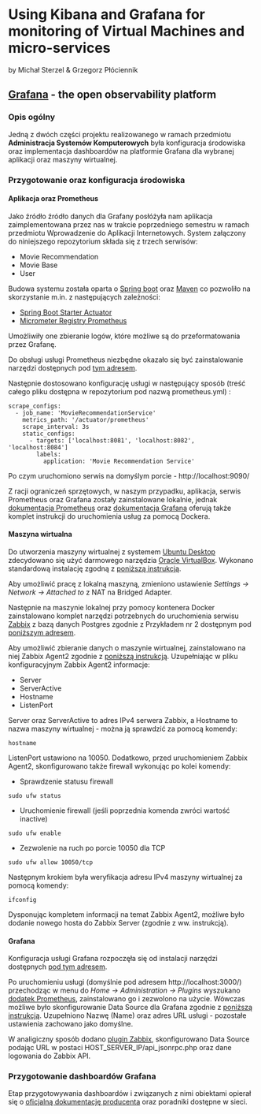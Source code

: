 # Using Kibana and Grafana for monitoring of Virtual Machines and micro-services
by Michał Sterzel & Grzegorz Płóciennik

## [Grafana](https://grafana.com/) - the open observability platform
### Opis ogólny
Jedną z dwóch części projektu realizowanego w ramach przedmiotu **Administracja Systemów Komputerowych** była konfiguracja środowiska oraz implementacja dashboardów na platformie Grafana dla wybranej aplikacji oraz maszyny wirtualnej.

### Przygotowanie oraz konfiguracja środowiska

#### Aplikacja oraz Prometheus
Jako źródło źródło danych dla Grafany posłóżyła nam aplikacja zaimplementowana przez nas w trakcie poprzedniego semestru w ramach przedmiotu Wprowadzenie do Aplikacji Internetowych.
System załączony do niniejszego repozytorium składa się z trzech serwisów:
- Movie Recommendation
- Movie Base
- User

Budowa systemu została oparta o [Spring boot](https://spring.io/projects/spring-boot) oraz [Maven](https://maven.apache.org/) co pozwoliło na skorzystanie m.in. z następujących zależności:
- [Spring Boot Starter Actuator](https://mvnrepository.com/artifact/org.springframework.boot/spring-boot-starter-actuator)
- [Micrometer Registry Prometheus](https://mvnrepository.com/artifact/io.micrometer/micrometer-registry-prometheus)

Umożliwiły one zbieranie logów, które możliwe są do przeformatowania przez Grafanę.

Do obsługi usługi Prometheus niezbędne okazało się być zainstalowanie narzędzi dostępnych pod [tym adresem](https://prometheus.io/download/).

Następnie dostosowano konfigurację usługi w następujący sposób (treść całego pliku dostępna w repozytorium pod nazwą prometheus.yml) :
```
scrape_configs:
  - job_name: 'MovieRecommendationService'
    metrics_path: '/actuator/prometheus'
    scrape_interval: 3s
    static_configs:
      - targets: ['localhost:8081', 'localhost:8082', 'localhost:8084']
        labels:
          application: 'Movie Recommendation Service'
```
Po czym uruchomiono serwis na domyślym porcie - http://localhost:9090/

Z racji ograniczeń sprzętowych, w naszym przypadku, aplikacja, serwis Prometheus oraz Grafana zostały zainstalowane lokalnie, jednak [dokumentacja Prometheus](https://prometheus.io/docs/prometheus/latest/installation/) oraz [dokumentacja Grafana](https://grafana.com/docs/grafana/latest/setup-grafana/installation/docker/) oferują także komplet instrukcji do uruchomienia usług za pomocą Dockera.

#### Maszyna wirtualna
Do utworzenia maszyny wirtualnej z systemem [Ubuntu Desktop](https://ubuntu.com/download/desktop) zdecydowano się użyć darmowego narzędzia [Oracle VirtualBox](https://www.virtualbox.org/).
Wykonano standardową instalację zgodną z [poniższą instrukcją](https://ubuntu.com/tutorials/how-to-run-ubuntu-desktop-on-a-virtual-machine-using-virtualbox#1-overview).

Aby umożliwić pracę z lokalną maszyną, zmieniono ustawienie _Settings -> Network -> Attached to_ z NAT na Bridged Adapter.

Następnie na maszynie lokalnej przy pomocy kontenera Docker zainstalowano komplet narzędzi potrzebnych do uruchomienia serwisu [Zabbix](https://www.zabbix.com/) z bazą danych Postgres zgodnie z Przykładem nr 2 dostępnym pod [poniższym adresem](https://www.zabbix.com/documentation/current/en/manual/installation/containers).

Aby umożliwić zbieranie danych o maszynie wirtualnej, zainstalowano na niej Zabbix Agent2 zgodnie z [poniższą instrukcją](https://medium.com/geekculture/how-to-install-zabbix-agent2-on-linux-c603023207d2).
Uzupełniając w pliku konfiguracyjnym Zabbix Agent2 informacje:
- Server
- ServerActive
- Hostname
- ListenPort

Server oraz ServerActive to adres IPv4 serwera Zabbix, a Hostname to nazwa maszyny wirtualnej - można ją sprawdzić za pomocą komendy:
```
hostname
```
ListenPort ustawiono na 10050.
Dodatkowo, przed uruchomieniem Zabbix Agent2, skonfigurowano także firewall wykonując po kolei komendy:
- Sprawdzenie statusu firewall
```
sudo ufw status
```
- Uruchomienie firewall (jeśli poprzednia komenda zwróci wartość inactive)
```
sudo ufw enable
```
- Zezwolenie na ruch po porcie 10050 dla TCP
```
sudo ufw allow 10050/tcp
```


Następnym krokiem była weryfikacja adresu IPv4 maszyny wirtualnej za pomocą komendy:
```
ifconfig
```
Dysponując kompletem informacji na temat Zabbix Agent2, możliwe było dodanie nowego hosta do Zabbix Server (zgodnie z ww. instrukcją).


#### Grafana
Konfiguracja usługi Grafana rozpoczęła się od instalacji narzędzi dostępnych [pod tym adresem](https://grafana.com/grafana/download?platform=windows).

Po uruchomieniu usługi (domyślnie pod adresem http://localhost:3000/) przechodząc w menu do _Home -> Administration -> Plugins_ wyszukano [dodatek Prometheus](https://grafana.com/grafana/plugins/prometheus/), zainstalowano go i zezwolono na użycie.
Wówczas możliwe było skonfigurowanie Data Source dla Grafana zgodnie z [poniższą instrukcją](https://prometheus.io/docs/visualization/grafana/).
Uzupełniono Nazwę (Name) oraz adres URL usługi - pozostałe ustawienia zachowano jako domyślne.

W analigiczny sposób dodano [plugin Zabbix](https://grafana.com/grafana/plugins/alexanderzobnin-zabbix-app/), skonfigurowano Data Source podając URL w postaci HOST_SERVER_IP/api_jsonrpc.php oraz dane logowania do Zabbix API.

### Przygotowanie dashboardów Grafana
Etap przygotowywania dashboardów i związanych z nimi obiektami opierał się o [oficjalną dokumentację producenta](https://grafana.com/docs/grafana/latest/) oraz poradniki dostępne w sieci.

